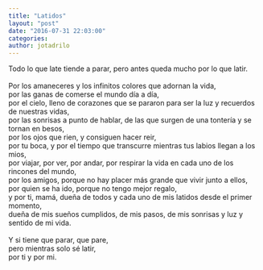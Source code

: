 ```yaml
---
title: "Latidos"
layout: "post"
date: "2016-07-31 22:03:00"
categories: 
author: jotadrilo
---
```


<div class="css-full-post-content js-full-post-content">
Todo lo que late tiende&nbsp;a parar, pero antes queda mucho por lo que latir.<br /><br />Por los amaneceres y los infinitos colores que adornan la vida,<br />por las ganas de comerse el mundo día a día,<br />por el cielo, lleno de corazones que se pararon para ser la luz y recuerdos de nuestras vidas,<br />por las sonrisas a punto de hablar, de las que surgen de una tontería y se tornan en besos,<br />por los ojos que rien, y consiguen hacer reir,<br />por tu boca, y por el tiempo que transcurre mientras tus labios llegan a los mios,<br />por viajar, por ver, por andar, por respirar la vida en cada uno de los rincones del mundo,<br />por los amigos, porque no hay placer más grande que vivir junto a ellos,<br />por quien se ha ido, porque no tengo mejor regalo,<br />y por ti, mamá, dueña de todos y cada uno de mis latidos desde el primer momento,<br />dueña de mis sueños cumplidos, de mis pasos, de mis sonrisas y luz y sentido de mi vida.<br /><br />Y si tiene que parar, que pare,<br />pero mientras solo sé latir,<br />por ti y por mi.
</div>
